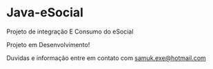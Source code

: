 # Java-eSocial
Projeto de integração E Consumo do eSocial

Projeto em Desenvolvimento!

Duvidas e informação entre em contato com samuk.exe@hotmail.com
